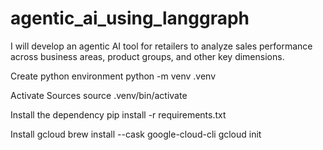 # agentic_ai_using_langgraph
I will develop an agentic AI tool for retailers to analyze sales performance across business areas, product groups, and other key dimensions.

Create python environment
 python -m venv .venv

Activate Sources
source .venv/bin/activate

Install the dependency
pip install -r requirements.txt

Install gcloud
brew install --cask google-cloud-cli
gcloud init
